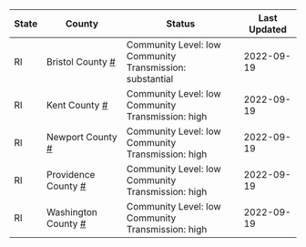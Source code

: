 State | County | Status | Last Updated
--- | --- | --- | --- 
RI | Bristol County <a href="#bristol_county">#</a> | <a name="bristol_county"></a>Community Level: low<br/>Community Transmission: substantial | 2022-09-19
RI | Kent County <a href="#kent_county">#</a> | <a name="kent_county"></a>Community Level: low<br/>Community Transmission: high | 2022-09-19
RI | Newport County <a href="#newport_county">#</a> | <a name="newport_county"></a>Community Level: low<br/>Community Transmission: high | 2022-09-19
RI | Providence County <a href="#providence_county">#</a> | <a name="providence_county"></a>Community Level: low<br/>Community Transmission: high | 2022-09-19
RI | Washington County <a href="#washington_county">#</a> | <a name="washington_county"></a>Community Level: low<br/>Community Transmission: high | 2022-09-19
